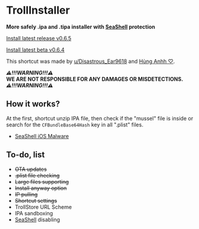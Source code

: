 # TrollInstaller
 **More safely .ipa and .tipa installer with [SeaShell](https://theapplewiki.com/wiki/SeaShell) protection**
 
 [Install latest release v0.6.5](https://2ly.link/25ffA)

 [Install latest beta v0.6.4](https://www.icloud.com/shortcuts/a8e5ca19b6e342bbb3e600808baf90af)

 This shortcut was made by [u/Disastrous_Ear9618](https://www.reddit.com/user/Disastrous_Ear9618) and [Hùng Anhh ♡](https://t.me/sadendins). 

***⚠️!!!WARNING!!!⚠️***\
**WE ARE NOT RESPONSIBLE FOR ANY DAMAGES OR MISDETECTIONS.**\
***⚠️!!!WARNING!!!⚠️***
## How it works?
 At the first, shortcut unzip IPA file, then check if the "mussel" file is inside or search for the `CFBundleBase64Hash` key in all ".plist" files.

- [SeaShell iOS Malware](https://blog.entysec.com/2023-12-31-seashell-ios-malware/)

## To-do, list
 - ~~OTA updates~~
 - ~~.plist file checking~~
 - ~~Large files supporting~~
 - ~~Install anyway option~~
 - ~~IP pulling~~
 - ~~Shortcut settings~~
 - TrollStore URL Scheme
 - IPA sandboxing
 - [SeaShell](https://theapplewiki.com/wiki/SeaShell) disabling
